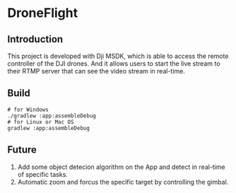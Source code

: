 # DroneFlight
## Introduction
This project is developed with Dji MSDK, which is able to access the remote controller of the DJI drones. And it allows users to start the live stream to their RTMP server that can see the video stream in real-time.
## Build
```
# for Windows
./gradlew :app:assembleDebug 
# for Linux or Mac OS
gradlew :app:assembleDebug
```
## Future
1. Add some object detecion algorithm on the App and detect in real-time of specific tasks.
2. Automatic zoom and forcus the specific target by controlling the gimbal.
